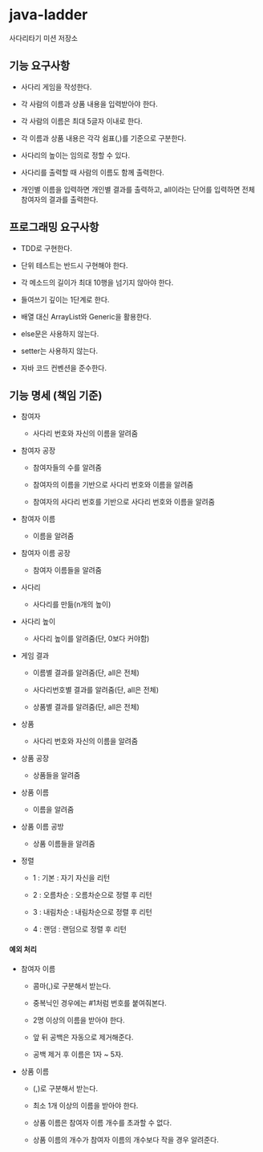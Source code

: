 # java-ladder
사다리타기 미션 저장소

## 기능 요구사항

- 사다리 게임을 작성한다.

- 각 사람의 이름과 상품 내용을 입력받아야 한다.

- 각 사람의 이름은 최대 5글자 이내로 한다.

- 각 이름과 상품 내용은 각각 쉼표(,)를 기준으로 구분한다.

- 사다리의 높이는 임의로 정할 수 있다.

- 사다리를 출력할 때 사람의 이름도 함께 출력한다.

- 개인별 이름을 입력하면 개인별 결과를 출력하고, all이라는 단어를 입력하면 전체 참여자의 결과를 출력한다.

## 프로그래밍 요구사항

- TDD로 구현한다.

- 단위 테스트는 반드시 구현해야 한다.

- 각 메소드의 길이가 최대 10행을 넘기지 않아야 한다.

- 들여쓰기 깊이는 1단계로 한다.

- 배열 대신 ArrayList와 Generic을 활용한다.

- else문은 사용하지 않는다.

- setter는 사용하지 않는다.

- 자바 코드 컨벤션을 준수한다.

## 기능 명세 (책임 기준)

- 참여자

  - 사다리 번호와 자신의 이름을 알려줌
  
- 참여자 공장
  
  - 참여자들의 수를 알려줌

  - 참여자의 이름을 기반으로 사다리 번호와 이름을 알려줌
  
  - 참여자의 사다리 번호를 기반으로 사다리 번호와 이름을 알려줌
  
- 참여자 이름

  - 이름을 알려줌
  
- 참여자 이름 공장

  - 참여자 이름들을 알려줌
  
- 사다리

  - 사다리를 만듦(n개의 높이)
  
- 사다리 높이

  - 사다리 높이를 알려줌(단, 0보다 커야함)
  
- 게임 결과

  - 이름별 결과를 알려줌(단, all은 전체)
  
  - 사다리번호별 결과를 알려줌(단, all은 전체)
  
  - 상품별 결과를 알려줌(단, all은 전체)

- 상품

  - 사다리 번호와 자신의 이름을 알려줌

- 상품 공장

  - 상품들을 알려줌
  
- 상품 이름

  - 이름을 알려줌
  
- 상품 이름 공방

  - 상품 이름들을 알려줌
  
- 정렬

  - 1 : 기본 : 자기 자신을 리턴
  
  - 2 : 오름차순 : 오름차순으로 정렬 후 리턴
  
  - 3 : 내림차순 : 내림차순으로 정렬 후 리턴
  
  - 4 : 랜덤 : 랜덤으로 정렬 후 리턴

#### 예외 처리

- 참여자 이름
 
  - 콤마(,)로 구분해서 받는다. 

  - 중복닉인 경우에는 #1처럼 번호를 붙여줘본다.
  
  - 2명 이상의 이름을 받아야 한다.
  
  - 앞 뒤 공백은 자동으로 제거해준다.
  
  - 공백 제거 후 이름은 1자 ~ 5자.
  
- 상품 이름
 
  - (,)로 구분해서 받는다.
  
  - 최소 1개 이상의 이름을 받아야 한다.

  - 상품 이름은 참여자 이름 개수를 초과할 수 없다.
  
  - 상품 이름의 개수가 참여자 이름의 개수보다 작을 경우 알려준다.
